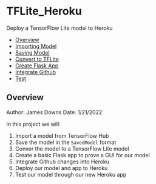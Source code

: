 # TFLite_Heroku
Deploy a TensorFlow Lite model to Heroku

- [Overview](#overview)
- [Importing Model](#importing-model)
- [Saving Model](#saving-model)
- [Convert to TFLite](#convert-to-tflite)
- [Create Flask App](#creat-flask-app)
- [Integrate Github](#integrate-github)
- [Test](#test)

## Overview
Author: James Downs
Date: 1/21/2022

In this project we will:
1) Import a model from TensorFlow Hub
2) Save the model in the `SavedModel` format
3) Conver the model to a TensorFlow Lite model
4) Create a basic Flask app to prove a GUI for our model
5) Integrate Github changes into Heroku
6) Deploy our model and app to Heroku
7) Test our model through our new Heroku app
